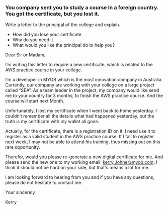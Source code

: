 ### You company sent you to study a course In a foreign country. You got the certificate, but you lost it.
Write a letter to the principal of the college and explain.
- How did you lose your certificate
- Why do you need it
- What would you like the principal do to help you?

Dear Sir or Madam,

I’m writing this letter to require a new certificate, which is related to the AWS practice course in your college.

I’m a developer in MYOB which is the most innovation company in Australia. Currently, our company are working with your college on a large project called “SEA”. As a team leader in the project, my company would like send me to your country for 3 months, to finish the AWS practice course. And the course will start next Month.

Unfortunately, I lost my certificate when I went back to home yesterday. I couldn’t remember all the details what had happened yesterday, but the truth is my certificate with my wallet all gone.

Actually, for the certificate, there is a registration ID on it. I need use it to register as a valid student in the AWS practice course. If I fail to register next week, I may not be able to attend his training, thus missing out on this rare opportunity.

Therefor, would you please re-generate a new digital certificate for me. And please send the new one to my working email: kerry.Johne@myob.com. I think it should not be hard on your side, but that's means a lot for me.

I am looking forward to hearing from you and if you have any questions, please do not hesitate to contact me.

Your sincerely

Kerry
